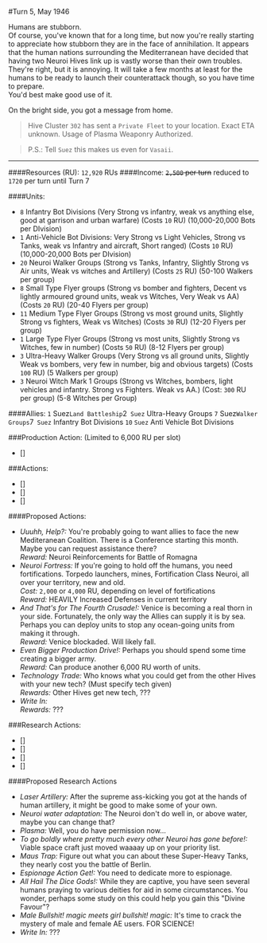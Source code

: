 #Turn 5, May 1946

Humans are stubborn.  
Of course, you've known that for a long time, but now you're really starting to appreciate how stubborn they are in the face of annihilation. It appears that the human nations surrounding the Mediterranean have decided that having two Neuroi Hives link up is vastly worse than their own troubles.  
They're right, but it is annoying. It will take a few months at least for the humans to be ready to launch their counterattack though, so you have time to prepare.  
You'd best make good use of it.  

On the bright side, you got a message from home.  


>Hive Cluster `302` has sent a `Private Fleet` to your location. Exact ETA unknown. Usage of Plasma Weaponry Authorized.

>P.S.: Tell `Suez` this makes us even for `Vasaii`.

---
####Resources (RU): `12,920` RUs
####Income: ~~`2,500` per turn~~ reduced to `1720` per turn until Turn 7

####Units:
- `8` Infantry Bot Divisions (Very Strong vs infantry, weak vs anything else, good at garrison and urban warfare) (Costs `10` RU) (10,000-20,000 Bots per DIvision)
- `1` Anti-Vehicle Bot Divisions: Very Strong vs Light Vehicles, Strong vs Tanks, weak vs Infantry and aircraft, Short ranged) (Costs `10` RU) (10,000-20,000 Bots per DIvision)
- `20` Neuroi Walker Groups (Strong vs Tanks, Infantry, Slightly Strong vs Air units, Weak vs witches and Artillery) (Costs `25` RU) (50-100 Walkers per group)
- `8` Small Type Flyer groups (Strong vs bomber and fighters, Decent vs lightly armoured ground units, weak vs Witches, Very Weak vs AA) (Costs `20` RU) (20-40 Flyers per group)
- `11` Medium Type Flyer Groups (Strong vs most ground units, Slightly Strong vs fighters, Weak vs Witches) (Costs `30` RU) (12-20 Flyers per group)
- `1` Large Type Flyer Groups (Strong vs most units, Slightly Strong vs Witches, few in number) (Costs `50` RU) (8-12 Flyers per group)
- `3` Ultra-Heavy Walker Groups (Very Strong vs all ground units, Slightly Weak vs bombers, very few in number, big and obvious targets) (Costs `100` RU) (5 Walkers per group)
- `3` Neuroi Witch Mark 1 Groups (Strong vs Witches, bombers, light vehicles and infantry. Strong vs Fighters. Weak vs AA.) (Cost: `300` RU per group) (5-8 Witches per Group)

####Allies:
`1` Suez` Land Battleship
`2` Suez` Ultra-Heavy Groups
`7` Suez` Walker Groups
`7` Suez` Infantry Bot Divisions
`10` `Suez` Anti Vehicle Bot Divisions


###Production Action: (Limited to 6,000 RU per slot)
- []

###Actions:
- []
- []
- []

####Proposed Actions:
- *Uuuhh, Help?:* You're probably going to want allies to face the new Mediteranean Coalition. There is a Conference starting this month. Maybe you can request assistance there?  
*Reward:* Neuroi Reinforcements for Battle of Romagna  
- *Neuroi Fortress:* If you're going to hold off the humans, you need fortifications. Torpedo launchers, mines, Fortification Class Neuroi, all over your territory, new and old.  
*Cost:* `2,000` or `4,000` RU, depending on level of fortifications  
*Reward:* HEAVILY Increased Defenses in current territory
- *And That's for The Fourth Crusade!:* Venice is becoming a real thorn in your side. Fortunately, the only way the Allies can supply it is by sea. Perhaps you can deploy units to stop any ocean-going units from making it through.  
*Reward:* Venice blockaded. Will likely fall.
- *Even Bigger Production Drive!:* Perhaps you should spend some time creating a bigger army.  
*Reward:* Can produce another 6,000 RU worth of units.
- *Technology Trade:* Who knows what you could get from the other Hives with your new tech? (Must specify tech given)  
*Rewards:* Other Hives get new tech, ???
- *Write In:*  
*Rewards:* ???

###Research Actions:
- []
- []
- []
- []

####Proposed Research Actions
- *Laser Artillery:* After the supreme ass-kicking you got at the hands of human artillery, it might be good to make some of your own.
- *Neuroi water adaptation:* The Neuroi don't do well in, or above water, maybe you can change that?
- *Plasma:* Well, you do have permission now...
- *To go boldly where pretty much every other Neuroi has gone before!:* Viable space craft just moved waaaay up on your priority list.
- *Maus Trap:* Figure out what you can about these Super-Heavy Tanks, they nearly cost you the battle of Berlin.
- *Espionage Action Get!:* You need to dedicate more to espionage.
- *All Hail The Dice Gods!:* While they are captive, you have seen several humans praying to various deities for aid in some circumstances. You wonder, perhaps some study on this could help you gain this "Divine Favour"?
- *Male Bullshit! magic meets girl bullshit! magic:* It's time to crack the mystery of male and female AE users. FOR SCIENCE!
- *Write In:* ???
